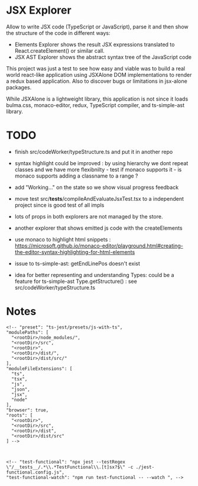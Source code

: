 # JSX Explorer

Allow to write JSX code (TypeScript or JavaScript), parse it and then show the structure of the code in different ways:

 * Elements Explorer shows the result JSX expressions translated to React.createElement() or similar call.
 * JSX AST Explorer shows the abstract syntax tree of the JavaScript code

This project was just a test to see how easy and viable was to build a real world react-like application using JSXAlone DOM implementations to render a redux based application. Also to discover bugs or limitations in jsx-alone packages.  

While JSXAlone is a lightweight library, this application is not since it loads bulma.css, monaco-editor, redux, TypeScript compiler, and ts-simple-ast library.


# TODO

 * finish src/codeWorker/typeStructure.ts and put it in another repo
 * syntax highlight could be improved : by using hierarchy we dont repeat classes and we have more flexibnilty - test if monaco supports it - is monaco supports adding a classname to a range ?
 * add "Working..." on the state so we show visual progress feedback
 * move test src/__tests__/compileAndEvaluateJsxTest.tsx to a independent project since is good test  of all impls
 * lots of props in both explorers are not managed by the store.
 * another explorer that shows emitted js code with the createElements
 * use monaco to highlight html snippets : https://microsoft.github.io/monaco-editor/playground.html#creating-the-editor-syntax-highlighting-for-html-elements

 * issue to ts-simple-ast: getEndLinePos doesn't exist
 * idea for better representing and understanding Types: could be a feature for ts-simple-ast Type.getStructure() : see src/codeWorker/typeStructure.ts 
# Notes




<!-- export NODE_PATH=~/.npm-prefix/lib/node_modules/:../jsx-alone-dom-dom/node_modules/:../../ts-simple-ast/node_modules/ && rm -rf node_modules/ && npm i --prefer-offline -->


    <!-- "preset": "ts-jest/presets/js-with-ts",
    "modulePaths": [
      "<rootDir>/node_modules/",
      "<rootDir>/src",
      "<rootDir>",
      "<rootDir>/dist/",
      "<rootDir>/dist/src/"
    ],
    "moduleFileExtensions": [
      "ts",
      "tsx",
      "js",
      "json",
      "jsx",
      "node"
    ],
    "browser": true,
    "roots": [
      "<rootDir>",
      "<rootDir>/src",
      "<rootDir>/dist",
      "<rootDir>/dist/src"
    ] -->



    <!-- "test-functional": "npx jest --testRegex \"/__tests__/.*\\.*TestFunctional\\.[t]sx?$\" -c ./jest-functional.config.js",
    "test-functional-watch": "npm run test-functional -- --watch ", -->